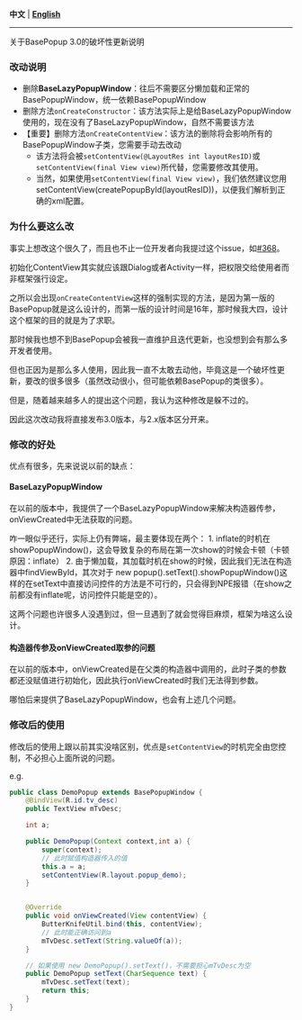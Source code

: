  **中文** | [**English**](./Update_3.0_EN.md)

---

关于BasePopup 3.0的破坏性更新说明

### 改动说明

   * 删除**BaseLazyPopupWindow**：往后不需要区分懒加载和正常的BasePopupWindow，统一依赖BasePopupWindow
   * 删除方法`onCreateConstructor`：该方法实际上是给BaseLazyPopupWindow使用的，现在没有了BaseLazyPopupWindow，自然不需要该方法
   * 【重要】删除方法`onCreateContentView`：该方法的删除将会影响所有的BasePopupWindow子类，您需要手动去改动
      * 该方法将会被`setContentView(@LayoutRes int layoutResID)`或`setContentView(final View view)`所代替，您需要修改其使用。
      * 当然，如果使用`setContentView(final View view)`，我们依然建议您用setContentView(createPopupById(layoutResID))，以便我们解析到正确的xml配置。

### 为什么要这么改

事实上想改这个很久了，而且也不止一位开发者向我提过这个issue，如[#368](https://github.com/razerdp/BasePopup/issues/368)。

初始化ContentView其实就应该跟Dialog或者Activity一样，把权限交给使用者而非框架强行设定。

之所以会出现`onCreateContentView`这样的强制实现的方法，是因为第一版的BasePopup就是这么设计的，而第一版的设计时间是16年，那时候我大四，设计这个框架的目的就是为了求职。

那时候我也想不到BasePopup会被我一直维护且迭代更新，也没想到会有那么多开发者使用。

但也正因为是那么多人使用，因此我一直不太敢去动他，毕竟这是一个破坏性更新，要改的很多很多（虽然改动很小，但可能依赖BasePopup的类很多）。

但是，随着越来越多人的提出这个问题，我认为这种修改是躲不过的。

因此这次改动我将直接发布3.0版本，与2.x版本区分开来。


### 修改的好处

优点有很多，先来说说以前的缺点：

#### BaseLazyPopupWindow

在以前的版本中，我提供了一个BaseLazyPopupWindow来解决构造器传参，onViewCreated中无法获取的问题。

咋一眼似乎还行，实际上仍有弊端，最主要体现在两个：
    1. inflate的时机在showPopupWindow()，这会导致复杂的布局在第一次show的时候会卡顿（卡顿原因：inflate）
    2. 由于懒加载，其加载时机在show的时候，因此我们无法在构造器中findViewById，其次对于 new popup().setText().showPopupWindow()这样的在setText中直接访问控件的方法是不可行的，只会得到NPE报错（在show之前都没有inflate呢，访问控件只能是空的）。

这两个问题也许很多人没遇到过，但一旦遇到了就会觉得巨麻烦，框架为啥这么设计。

#### 构造器传参及onViewCreated取参的问题

在以前的版本中，onViewCreated是在父类的构造器中调用的，此时子类的参数都还没赋值进行初始化，因此执行onViewCreated时我们无法得到参数。

哪怕后来提供了BaseLazyPopupWindow，也会有上述几个问题。


### 修改后的使用

修改后的使用上跟以前其实没啥区别，优点是`setContentView`的时机完全由您控制，不必担心上面所说的问题。

e.g.

```java
public class DemoPopup extends BasePopupWindow {
    @BindView(R.id.tv_desc)
    public TextView mTvDesc;

    int a;

    public DemoPopup(Context context,int a) {
        super(context);
        // 此时赋值构造器传入的值
        this.a = a;
        setContentView(R.layout.popup_demo);
    }


    @Override
    public void onViewCreated(View contentView) {
        ButterKnifeUtil.bind(this, contentView);
        // 此时能正确访问到a
        mTvDesc.setText(String.valueOf(a));
    }

    // 如果使用 new DemoPopup().setText()，不需要担心mTvDesc为空
    public DemoPopup setText(CharSequence text) {
        mTvDesc.setText(text);
        return this;
    }
}
```
